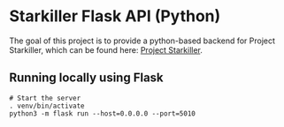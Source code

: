 # Starkiller Flask API (Python)

The goal of this project is to provide a python-based backend for Project Starkiller, which can be found here: [Project Starkiller](https://github.com/johnnybouder/starkiller).

## Running locally using Flask

```
# Start the server
. venv/bin/activate
python3 -m flask run --host=0.0.0.0 --port=5010
```
